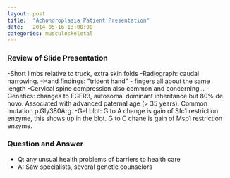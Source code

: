 ```yaml
---
layout: post
title:  "Achondroplasia Patient Presentation"
date:   2014-05-16 13:00:00
categories: musculoskeletal
---
```


### Review of Slide Presentation
-Short limbs relative to truck, extra skin folds
-Radiograph: caudal narrowing.
-Hand findings: "trident hand" - fingers all about the same length
-Cervical spine compression also common and concerning...
-Genetics: changes to FGFR3, autosomal dominant inheritance but 80% de novo. Associated with advanced paternal age (> 35 years). Common mutation p.Gly380Arg.
-Gel blot: G to A change is gain of Sfc1 restriction enzyme, this shows up in the blot. G to C chane is gain of Msp1 restriction enzyme.

### Question and Answer
- Q: any unsual health problems of barriers to health care
- A: Saw specialists, several genetic counselors  